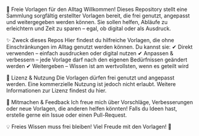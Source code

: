 📂 Freie Vorlagen für den Alltag
Willkommen!
Dieses Repository stellt eine Sammlung sorgfältig erstellter Vorlagen bereit, die frei genutzt, angepasst und weitergegeben werden können. Sie sollen helfen, Abläufe zu erleichtern und Zeit zu sparen – egal, ob digital oder als Ausdruck.

✨ Zweck dieses Repos
Hier findest du hilfreiche Vorlagen, die ohne Einschränkungen im Alltag genutzt werden können. Du kannst sie:
✔ Direkt verwenden – einfach ausdrucken oder digital nutzen
✔ Anpassen & verbessern – jede Vorlage darf nach den eigenen Bedürfnissen geändert werden
✔ Weitergeben – Wissen ist am wertvollsten, wenn es geteilt wird

📜 Lizenz & Nutzung
Die Vorlagen dürfen frei genutzt und angepasst werden. Eine kommerzielle Nutzung ist jedoch nicht erlaubt.
Weitere Informationen zur Lizenz findest du hier.

🤝 Mitmachen & Feedback
Ich freue mich über Vorschläge, Verbesserungen oder neue Vorlagen, die anderen helfen könnten! Falls du Ideen hast, erstelle gerne ein Issue oder einen Pull-Request.

💡 Freies Wissen muss frei bleiben! Viel Freude mit den Vorlagen! 🚀
